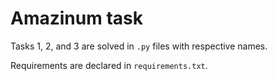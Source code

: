 # Amazinum task

Tasks 1, 2, and 3 are solved in `.py` files with respective names.

Requirements are declared in `requirements.txt`.
